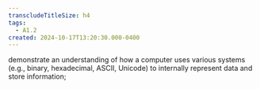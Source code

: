 ```yaml
---
transcludeTitleSize: h4
tags:
  - A1.2
created: 2024-10-17T13:20:30.000-0400
---
```

demonstrate an understanding of how a computer uses various systems (e.g., binary, hexadecimal, ASCII, Unicode) to internally represent data and store information;